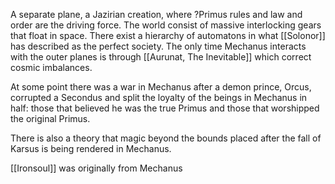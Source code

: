 A separate plane, a Jazirian creation, where ?Primus rules and law and order are the driving force. The world consist of massive interlocking gears that float in space. There exist a hierarchy of automatons in what [[Solonor]] has described as the perfect society. The only time Mechanus interacts with the outer planes is through [[Aurunat, The Inevitable]] which correct cosmic imbalances.

At some point there was a war in Mechanus after a demon prince, Orcus, corrupted a Secondus and split the loyalty of the beings in Mechanus in half: those that believed he was the true Primus and those that worshipped the original Primus. 

There is also a theory that magic beyond the bounds placed after the fall of Karsus is being rendered in Mechanus.

[[Ironsoul]] was originally from Mechanus